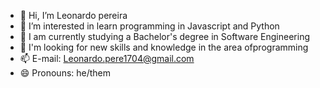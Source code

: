 - 👋 Hi, I’m Leonardo pereira
- 👀 I’m interested in learn programming in Javascript and Python
- 🌱 I am currently studying a Bachelor's degree in Software Engineering
- 💞️ I'm looking for new skills and knowledge in the area of ​​programming
- 📫 E-mail: Leonardo.pere1704@gmail.com
- 😄 Pronouns: he/them


<!---
coruja1994-30/coruja1994-30 is a ✨ special ✨ repository because its `README.md` (this file) appears on your GitHub profile.
You can click the Preview link to take a look at your changes.
--->
